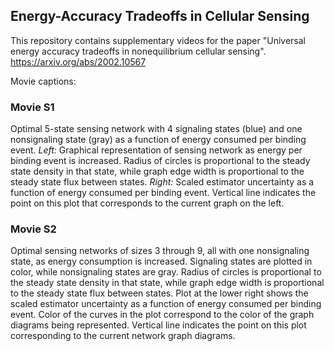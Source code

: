 ## Energy-Accuracy Tradeoffs in Cellular Sensing

This repository contains supplementary videos for the paper "Universal energy accuracy tradeoffs in nonequilibrium cellular sensing".
https://arxiv.org/abs/2002.10567

Movie captions:

### Movie S1

Optimal 5-state sensing network with 4 signaling states (blue) and one nonsignaling state (gray) as a function of energy consumed per binding event.
*Left:*  Graphical representation of sensing network as energy per binding event is increased.  Radius of circles is proportional to the steady state density in that state, while graph edge width is proportional to the steady state flux between states.  *Right:*  Scaled estimator uncertainty as a function of energy consumed per binding event.  Vertical line indicates the point on this plot that corresponds to the current graph on the left.  

### Movie S2

Optimal sensing networks of sizes 3 through 9, all with one nonsignaling state, as energy consumption is increased.  Signaling states are plotted in color, while nonsignaling states are gray.  Radius of circles is proportional to the steady state density in that state, while graph edge width is proportional to the steady state flux between states.  Plot at the lower right shows the scaled estimator uncertainty as a function of energy consumed per binding event.  Color of the curves in the plot correspond to the color of the graph diagrams being represented.  Vertical line indicates the point on this plot corresponding to the current network graph diagrams.   
